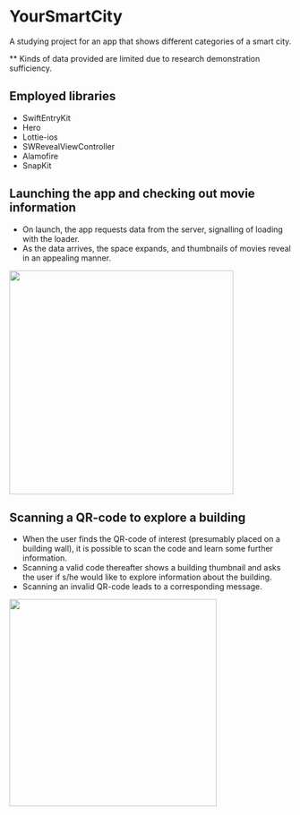 # YourSmartCity
A studying project for an app that shows different categories of a smart city. 

** Kinds of data provided are limited due to research demonstration sufficiency.

## Employed libraries
* SwiftEntryKit
* Hero
* Lottie-ios
* SWRevealViewController
* Alamofire
* SnapKit

## Launching the app and checking out movie information
* On launch, the app requests data from the server, signalling of loading with the loader. 
* As the data arrives, the space expands, and thumbnails of movies reveal in an appealing manner.

<img src="Images/Home GIF.gif" width= 400> 

## Scanning a QR-code to explore a building
* When the user finds the QR-code of interest (presumably placed on a building wall), it is possible to scan the code and learn some further information.
* Scanning a valid code thereafter shows a building thumbnail and asks the user if s/he would like to explore information about the building.
* Scanning an invalid QR-code leads to a corresponding message.
<img src="Images/Scan GIF.gif" width= 370> 
